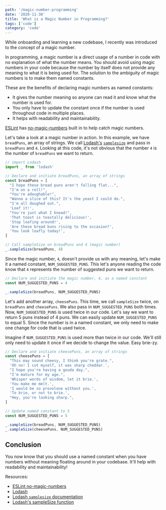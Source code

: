 ```yaml
---
path: '/magic-number-programming'
date: '2020-11-30'
title: 'What is a Magic Number in Programming?'
tags: ['code']
category: 'code'
---
```


While onboarding and learning a new codebase, I recently was introduced to the concept of a magic number.

In programming, a magic number is a direct usage of a number in code with no explanation of what the number means. You should avoid using magic numbers in your code because the number by itself does not provide any meaning to what it is being used for. The solution to the ambiguity of magic numbers is to make them named constants.

These are the benefits of declaring magic numbers as named constants:

- It gives the number meaning so anyone can read it and know what the number is used for.
- You only have to update the constant once if the number is used throughout code in multiple places.
- It helps with readability and maintainability.

[ESLint](https://eslint.org/) has [no-magic-numbers](https://eslint.org/docs/rules/no-magic-numbers) built in to help catch magic numbers.

Let's take a look at a magic number in action. In this example, we have `breadPuns`, an array of strings. We call [Lodash's](https://lodash.com/) [`samplesize`](https://lodash.com/docs/4.17.15#sampleSize) and pass in `breadPuns` and `4`. Looking at this code, it's not obvious that the number `4` is the number of `breadPuns` we want to return.

```js
// import Lodash
import _ from 'lodash'

// Declare and initiate breadPuns, an array of strings
const breadPuns = [
  "I hope these bread puns aren't falling flat...",
  "I'm on a roll!",
  "You're adoughable!",
  "Wanna a slice of this? It's the yeast I could do.",
  "I'm all doughed out.",
  'Loaf it!',
  "You're just what I knead!",
  'That toast is toastally delicious!',
  'Stop loafing around!',
  'Are these bread buns rising to the occasion?',
  'You look loafly today!',
]

// Call sampleSize on breadPuns and 4 (magic number)
_.sampleSize(breadPuns, 4)
```

Since the magic number, `4`, doesn't provide us with any meaning, let's make it a named constant, `NUM_SUGGESTED_PUNS`. This let's anyone reading the code know that `4` represents the number of suggested puns we want to return.

```js
// Declare and initiate the magic number, 4, as a named constant
const NUM_SUGGESTED_PUNS = 4

_.sampleSize(breadPuns, NUM_SUGGESTED_PUNS)
```

Let's add another array, `cheesePuns`. This time, we call `sampleSize` twice, on `breadPuns` and `cheesePuns`. We also pass in `NUM_SUGGESTED_PUNS` both times. Now, `NUM_SUGGESTED_PUNS` is used twice in our code. Let's say we want to return 5 puns instead of 4 puns. We can easily update `NUM_SUGGESTED_PUNS` to equal 5. Since the number is in a named constant, we only need to make one change for code that is used twice.

Imagine if `NUM_SUGGESTED_PUNS` is used more than twice in our code. We'll still only need to update it once if we decide to change the value. Easy brie-zy.

```js
// Declare and initiate cheesePuns, an array of strings
const cheesePuns = [
  "This may sound cheesy, I think you're grate.",
  'Oh no! I cut myself, it was sharp cheddar.',
  "I hope you're having a gouda day.",
  "I'm mature for my age.",
  'Whisper words of wisdom, let it brie.',
  'You make me melt.',
  'I would be so provolone without you.',
  'To brie, or not to brie.',
  "Hey, you're looking sharp.",
]

// Update named constant to 5
const NUM_SUGGESTED_PUNS = 5

_.sampleSize(breadPuns, NUM_SUGGESTED_PUNS)
_.sampleSize(cheesePuns, NUM_SUGGESTED_PUNS)
```

## Conclusion

You now know that you should use a named constant when you have numbers without meaning floating around in your codebase. It'll help with readability and maintainability!

Resources:

- [ESLint no-magic-numbers](https://eslint.org/docs/rules/no-magic-numbers)
- [Lodash](https://lodash.com/)
- [Lodash `samplesize` documentation](https://lodash.com/docs/4.17.15#sampleSize)
- [Lodash's sampleSize function](https://github.com/lodash/lodash/blob/master/sampleSize.js)
